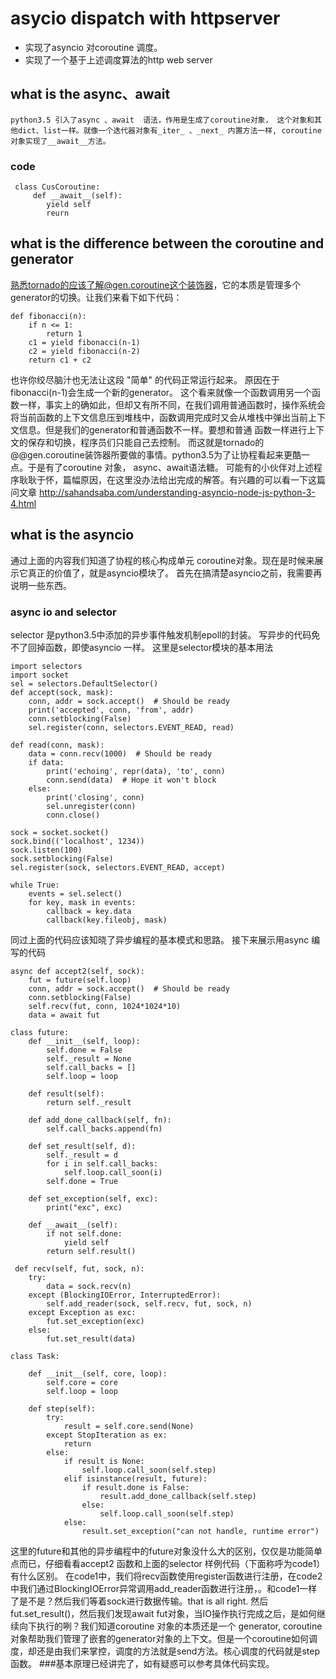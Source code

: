 # asycio dispatch with httpserver
* 实现了asyncio 对coroutine 调度。
* 实现了一个基于上述调度算法的http web server

## what is the async、await

    python3.5 引入了async 、await  语法，作用是生成了coroutine对象， 这个对象和其他dict、list一样。就像一个迭代器对象有_iter_ 、_next_ 内置方法一样, coroutine对象实现了__await__方法。
### code
 
     class CusCoroutine:
         def __await__(self):
            yield self
            reurn 

## what is the difference between the coroutine and generator
熟悉tornado的应该了解@gen.coroutine这个装饰器，它的本质是管理多个generator的切换。让我们来看下如下代码：
    
    def fibonacci(n):
        if n <= 1:
            return 1
        c1 = yield fibonacci(n-1)
        c2 = yield fibonacci(n-2)
        return c1 + c2
也许你绞尽脑汁也无法让这段 "简单" 的代码正常运行起来。
原因在于 fibonacci(n-1)会生成一个新的generator。 这个看来就像一个函数调用另一个函数一样，事实上的确如此，但却又有所不同，在我们调用普通函数时，操作系统会将当前函数的上下文信息压到堆栈中，函数调用完成时又会从堆栈中弹出当前上下文信息。但是我们的generator和普通函数不一样。要想和普通
函数一样进行上下文的保存和切换，程序员们只能自己去控制。
而这就是tornado的@@gen.coroutine装饰器所要做的事情。python3.5为了让协程看起来更酷一点。于是有了coroutine 对象， async、await语法糖。
可能有的小伙伴对上述程序耿耿于怀，篇幅原因，在这里没办法给出完成的解答。有兴趣的可以看一下这篇问文章 http://sahandsaba.com/understanding-asyncio-node-js-python-3-4.html
## what is the asyncio
通过上面的内容我们知道了协程的核心构成单元 coroutine对象。现在是时候来展示它真正的价值了，就是asyncio模块了。
首先在搞清楚asyncio之前，我需要再说明一些东西。
### async io and selector
selector 是python3.5中添加的异步事件触发机制epoll的封装。
写异步的代码免不了回掉函数，即使asyncio 一样。
这里是selector模块的基本用法

    import selectors
    import socket
    sel = selectors.DefaultSelector()
    def accept(sock, mask):
        conn, addr = sock.accept()  # Should be ready
        print('accepted', conn, 'from', addr)
        conn.setblocking(False)
        sel.register(conn, selectors.EVENT_READ, read)

    def read(conn, mask):
        data = conn.recv(1000)  # Should be ready
        if data:
            print('echoing', repr(data), 'to', conn)
            conn.send(data)  # Hope it won't block
        else: 
            print('closing', conn)
            sel.unregister(conn)
            conn.close()

    sock = socket.socket()
    sock.bind(('localhost', 1234))
    sock.listen(100)
    sock.setblocking(False)
    sel.register(sock, selectors.EVENT_READ, accept)
    
    while True:
        events = sel.select()
        for key, mask in events:
            callback = key.data
            callback(key.fileobj, mask)
同过上面的代码应该知晓了异步编程的基本模式和思路。
接下来展示用async 编写的代码

    async def accept2(self, sock):
        fut = future(self.loop)
        conn, addr = sock.accept()  # Should be ready
        conn.setblocking(False)
        self.recv(fut, conn, 1024*1024*10)
        data = await fut

    class future:
        def __init__(self, loop):
            self.done = False
            self._result = None
            self.call_backs = []
            self.loop = loop
    
        def result(self):
            return self._result
    
        def add_done_callback(self, fn):
            self.call_backs.append(fn)
    
        def set_result(self, d):
            self._result = d
            for i in self.call_backs:
                self.loop.call_soon(i)
            self.done = True
    
        def set_exception(self, exc):
            print("exc", exc)
    
        def __await__(self):
            if not self.done:
                yield self
            return self.result()
            
     def recv(self, fut, sock, n):
        try:
            data = sock.recv(n)
        except (BlockingIOError, InterruptedError):
            self.add_reader(sock, self.recv, fut, sock, n)
        except Exception as exc:
            fut.set_exception(exc)
        else:
            fut.set_result(data)
            
    class Task:

        def __init__(self, core, loop):
            self.core = core
            self.loop = loop
    
        def step(self):
            try:
                result = self.core.send(None)
            except StopIteration as ex:
                return
            else:
                if result is None:
                    self.loop.call_soon(self.step)
                elif isinstance(result, future):
                    if result.done is False:
                        result.add_done_callback(self.step)
                    else:
                        self.loop.call_soon(self.step)
                else:
                    result.set_exception("can not handle, runtime error")
这里的future和其他的异步编程中的future对象没什么大的区别，仅仅是功能简单点而已，仔细看看accept2 函数和上面的selector 样例代码（下面称呼为code1）有什么区别。 在code1中，我们将recv函数使用register函数进行注册，在code2中我们通过BlockingIOError异常调用add_reader函数进行注册，。和code1一样了是不是？然后我们等着sock进行数据传输。that 
is all right. 然后fut.set_result()，然后我们发现await fut对象，当IO操作执行完成之后，是如何继续向下执行的咧？我们知道coroutine 对象的本质还是一个 generator, coroutine对象帮助我们管理了嵌套的generator对象的上下文。但是一个coroutine如何调度，却还是由我们来掌控，调度的方法就是send方法。核心调度的代码就是step函数。
###基本原理已经讲完了，如有疑惑可以参考具体代码实现。


